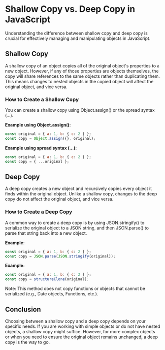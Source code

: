 
# Shallow Copy vs. Deep Copy in JavaScript

Understanding the difference between shallow copy and deep copy is crucial for effectively managing and manipulating objects in JavaScript.

## Shallow Copy

A shallow copy of an object copies all of the original object's properties to a new object. However, if any of those properties are objects themselves, the copy will share references to the same objects rather than duplicating them. This means changes to nested objects in the copied object will affect the original object, and vice versa.

### How to Create a Shallow Copy
You can create a shallow copy using Object.assign() or the spread syntax (...).

**Example using Object.assign():**
```javascript
const original = { a: 1, b: { c: 2 } };
const copy = Object.assign({}, original);
```

**Example using spread syntax (...):**
```javascript
const original = { a: 1, b: { c: 2 } };
const copy = { ...original };
```

## Deep Copy

A deep copy creates a new object and recursively copies every object it finds within the original object. Unlike a shallow copy, changes to the deep copy do not affect the original object, and vice versa.

### How to Create a Deep Copy
A common way to create a deep copy is by using JSON.stringify() to serialize the original object to a JSON string, and then JSON.parse() to parse that string back into a new object.

**Example:**
```javascript
const original = { a: 1, b: { c: 2 } };
const copy = JSON.parse(JSON.stringify(original));
```

**Example:**
```javascript
const original = { a: 1, b: { c: 2 } };
const copy = structureClone(original);
```

Note: This method does not copy functions or objects that cannot be serialized (e.g., Date objects, Functions, etc.).

## Conclusion

Choosing between a shallow copy and a deep copy depends on your specific needs. If you are working with simple objects or do not have nested objects, a shallow copy might suffice. However, for more complex objects or when you need to ensure the original object remains unchanged, a deep copy is the way to go.
